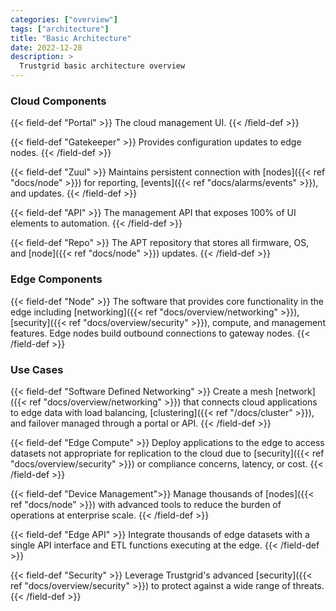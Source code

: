 ```yaml
---
categories: ["overview"]
tags: ["architecture"]
title: "Basic Architecture"
date: 2022-12-28
description: >
  Trustgrid basic architecture overview
---
```


### Cloud Components

{{< field-def "Portal" >}}
The cloud management UI.
{{< /field-def >}}

{{< field-def "Gatekeeper" >}}
Provides configuration updates to edge nodes.
{{< /field-def >}}

{{< field-def "Zuul" >}}
Maintains persistent connection with [nodes]({{< ref "docs/node" >}}) for reporting, [events]({{< ref "docs/alarms/events" >}}), and updates.
{{< /field-def >}}

{{< field-def "API" >}}
The management API that exposes 100% of UI elements to automation.
{{< /field-def >}}

{{< field-def "Repo" >}}
The APT repository that stores all firmware, OS, and [node]({{< ref "docs/node" >}}) updates.
{{< /field-def >}}

### Edge Components

{{< field-def "Node" >}}
The software that provides core functionality in the edge including [networking]({{< ref "docs/overview/networking" >}}), [security]({{< ref "docs/overview/security" >}}), compute, and management features. Edge nodes build outbound connections to gateway nodes.
{{< /field-def >}}

### Use Cases

{{< field-def "Software Defined Networking" >}}
Create a mesh [network]({{< ref "docs/overview/networking" >}}) that connects cloud applications to edge data with load balancing, [clustering]({{< ref "/docs/cluster" >}}), and failover managed through a portal or API.
{{< /field-def >}}

{{< field-def "Edge Compute" >}}
Deploy applications to the edge to access datasets not appropriate for replication to the cloud due to [security]({{< ref "docs/overview/security" >}}) or compliance concerns, latency, or cost.
{{< /field-def >}}

{{< field-def "Device Management">}}
Manage thousands of [nodes]({{< ref "docs/node" >}}) with advanced tools to reduce the burden of operations at enterprise scale.
{{< /field-def >}}

{{< field-def "Edge API" >}}
Integrate thousands of edge datasets with a single API interface and ETL functions executing at the edge.
{{< /field-def >}}

{{< field-def "Security" >}}
Leverage Trustgrid's advanced [security]({{< ref "docs/overview/security" >}}) to protect against a wide range of threats.
{{< /field-def >}}
